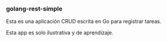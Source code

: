 ### golang-rest-simple

Esta es una aplicación CRUD escrita en Go para registrar tareas.

Esta app es solo ilustrativa y de aprendizaje.

